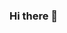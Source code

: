 ### Hi there 👋

<!--
**ahsan245/ahsan245** is a ✨ _special_ ✨ repository because its `README.md` (this file) appears on your GitHub profile.

Here are some ideas to get you started:

- 🔭 I’m currently working on REST API on nodejs 
- 🌱 I’m currently learning Full Stack Mobile Development
- 👯 I’m looking to collaborate on Flutter
- 🤔 I’m looking for help with Mobile Development
- 💬 Ask me about Backend
- 📫 How to reach me: muhammadahsanty@gmail.com
- 😄 Pronouns:he/him
- ⚡ Fun fact: I was a professional tabble tennis player before comming into this feild
-->
